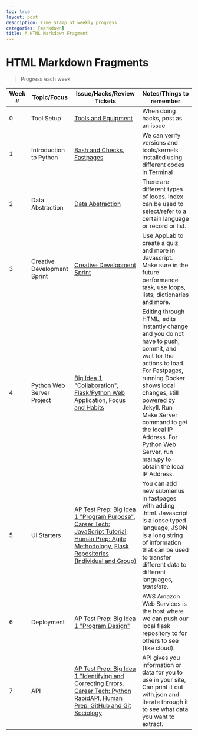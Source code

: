 ```yaml
---
toc: true
layout: post
description: Time Stamp of weekly progress
categories: [markdown]
title: A HTML Markdown Fragment
---
```

# HTML Markdown Fragments
> Progress each week

| Week # | Topic/Focus | Issue/Hacks/Review Tickets | Notes/Things to remember |
|-|-|-|-|
| 0 | Tool Setup | [Tools and Equipment](https://github.com/jesa06/andafp/issues/5#issue-1354867366) | When doing hacks, post as an issue |
| 1 | Introduction to Python | [Bash and Checks](https://github.com/jesa06/andafp/issues/2#issue-1353266162), [Fastpages](https://github.com/jesa06/andafpissues/3#issue-1353457506) | We can verify versions and tools/kernels installed using different codes in Terminal |
| 2 | Data Abstraction | [Data Abstraction](https://github.com/nighthawkcoders/APCSP/issues/22#issuecomment-1237671401) | There are different types of loops. Index can be used to select/refer to a certain language or record or list. |
| 3 | Creative Development Sprint | [Creative Development Sprint](https://github.com/jesa06/andafp/issues/9) | Use AppLab to create a quiz and more in Javascript. Make sure in the future performance task, use loops, lists, dictionaries and more. |
| 4 | Python Web Server Project | [Big Idea 1 "Collaboration"](https://jesa06.github.io/andafp/markdown/2022/09/13/1.1CollaborationNotes.html), [Flask/Python Web Application](https://www.youtube.com/watch?v=jzB7waKs60o), [Focus and Habits](https://jesa06.github.io/andafp/_pages/04_PsychologyandtheGoodLife.html) | Editing through HTML, edits instantly change and you do not have to push, commit, and wait for the actions to load. For Fastpages, running Docker shows local changes, still powered by Jekyll. Run Make Server command to get the local IP Address. For Python Web Server, run main.py to obtain the local IP Address. |
| 5 | UI Starters | [AP Test Prep: Big Idea 1 "Program Purpose"](https://jesa06.github.io/andafp/markdown/2022/09/20/1.2ProgramFunctionandPurposeNotes.html), [Career Tech: JavaScript Tutorial](https://jesa06.github.io/andafp/HTMLJSTable/), [Human Prep: Agile Methodology](https://jesa06.github.io/andafp/markdown/2022/09/25/AgileMethodology.html), [Flask Repositories (Individual and Group)](https://github.com/jesa06/andafp/issues/10) | You can add new submenus in fastpages with adding .html. Javascript is a loose typed language, JSON is a long string of information that can be used to transfer different data to different languages, *translate*. |
| 6 | Deployment| [AP Test Prep: Big Idea 1 "Program Design" ]() | AWS Amazon Web Services is the host where we can push our local flask repository to for others to see (like cloud). | 
| 7 | API | [AP Test Prep: Big Idea 1 "Identifying and Correcting Errors](), [Career Tech: Python RapidAPI](https://jesa06.github.io/andafp/techtalk/rapidapi), [Human Prep: GitHub and Git Sociology]() | API gives you information or data for you to use in your site, Can print it out with.json and iterate through it to see what data you want to extract. |